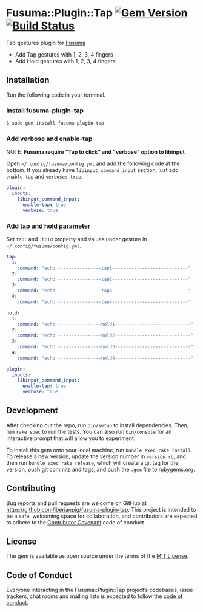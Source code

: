 # Fusuma::Plugin::Tap [![Gem Version](https://badge.fury.io/rb/fusuma-plugin-tap.svg)](https://badge.fury.io/rb/fusuma-plugin-tap) [![Build Status](https://travis-ci.com/iberianpig/fusuma-plugin-tap.svg?branch=master)](https://travis-ci.com/iberianpig/fusuma-plugin-tap)

Tap gestures plugin for [Fusuma](https://github.com/iberianpig/fusuma)

* Add Tap gestures with 1, 2, 3, 4 fingers
* Add Hold gestures with 1, 2, 3, 4 fingers

## Installation

Run the following code in your terminal.

### Install fusuma-plugin-tap

```sh
$ sudo gem install fusuma-plugin-tap
```

### Add verbose and enable-tap

NOTE: **Fusuma require "Tap to click" and "verbose" option to libinput**

Open `~/.config/fusuma/config.yml` and add the following code at the bottom.
If you already have `libinput_command_input` section, just add `enable-tap` and `verbose: true`.

```yaml
plugin: 
  inputs:
    libinput_command_input:
      enable-tap: true
      verbose: true
```

### Add tap and hold parameter

Set `tap:` and `:hold` property and values under gesture in `~/.config/fusuma/config.yml`.

```yaml
tap:
  1:
    command: "echo ----------------tap1----------------------------"
  2:
    command: "echo ----------------tap2----------------------------"
  3:
    command: "echo ----------------tap3----------------------------"
  4:
    command: "echo ----------------tap4----------------------------"

hold:
  1:
    command: "echo ----------------hold1----------------------------"
  2:
    command: "echo ----------------hold2----------------------------"
  3:
    command: "echo ----------------hold3----------------------------"
  4:
    command: "echo ----------------hold4----------------------------"

plugin: 
  inputs:
    libinput_command_input:
      enable-tap: true
      verbose: true
```

## Development

After checking out the repo, run `bin/setup` to install dependencies. Then, run `rake spec` to run the tests. You can also run `bin/console` for an interactive prompt that will allow you to experiment.

To install this gem onto your local machine, run `bundle exec rake install`. To release a new version, update the version number in `version.rb`, and then run `bundle exec rake release`, which will create a git tag for the version, push git commits and tags, and push the `.gem` file to [rubygems.org](https://rubygems.org).

## Contributing

Bug reports and pull requests are welcome on GitHub at https://github.com/iberianpig/fusuma-plugin-tap. This project is intended to be a safe, welcoming space for collaboration, and contributors are expected to adhere to the [Contributor Covenant](http://contributor-covenant.org) code of conduct.

## License

The gem is available as open source under the terms of the [MIT License](https://opensource.org/licenses/MIT).

## Code of Conduct

Everyone interacting in the Fusuma::Plugin::Tap project’s codebases, issue trackers, chat rooms and mailing lists is expected to follow the [code of conduct](https://github.com/iberianpig/fusuma-plugin-tap/blob/master/CODE_OF_CONDUCT.md).
